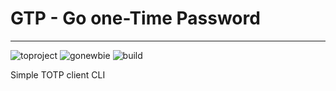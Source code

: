# GTP - Go one-Time Password
----
![toproject](https://img.shields.io/badge/toyproject-doing-green) ![gonewbie](https://img.shields.io/badge/golang-newbie-blue) ![build](https://img.shields.io/github/workflow/status/jonnung/gtp/1)  

Simple TOTP client CLI
